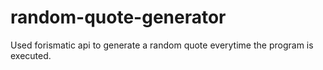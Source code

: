 # random-quote-generator
Used forismatic api to generate a random quote everytime the program is executed.
